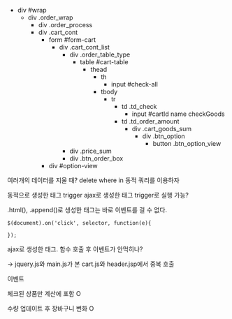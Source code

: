 * div #wrap
  * div .order_wrap
    * div .order_process
    * div .cart_cont
      * form #form-cart
        * div .cart_cont_list
          * div .order_table_type
            * table #cart-table
              * thead
                * th
                  * input #check-all
                * tbody
                  * tr
                    * td .td_check
                      * input #cartId name checkGoods
                    * td .td_order_amount
                      * div .cart_goods_sum
                        * div .btn_option
                          * button .btn_option_view
          * div .price_sum
          * div .btn_order_box
      * div #option-view



여러개의 데이터를 지울 때? delete where in  동적 쿼리를 이용하자

동적으로 생성한 태그 trigger ajax로 생성한 태그 trigger로 실행 가능?

.html(), .append()로 생성한 태그는 바로 이벤트를 걸 수 없다.

```javasc
$(document).on('click', selector, function(e){

});
```



ajax로 생성한 태그. 함수 호출 후 이벤트가 안먹히나?

-> jquery.js와 main.js가 본 cart.js와 header.jsp에서 중복 호출



이벤트

체크된 상품만 계산에 포함 O

수량 업데이트 후 장바구니 변화 O

